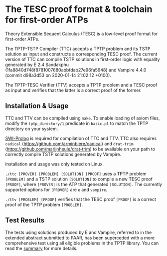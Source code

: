 # The TESC proof format & toolchain for first-order ATPs

Theory Extensible Sequent Calculus (TESC) is a low-level 
proof format for first-order ATPs. 

The TPTP-TSTP Compiler (TTC) accepts a TPTP problem and its TSTP solution 
as input and constructs a corresponding TESC proof. The current version of 
TTC can compile TSTP solutions in first-order logic with equality generated 
by E 2.4 Sandakphu (1fa8840d748f8781007680abbfdab27e96fa5648) and
Vampire 4.4.0 (commit d98a3d53 on 2020-01-14 21:02:12 +0100). 

The TPTP-TESC Verifier (TTV) accepts a TPTP problem and a TESC proof as 
input and verifies that the latter is a correct proof of the former.

## Installation & Usage 

TTC and TTV can be compiled using `make`. To enable loading of axiom files, modify the `tptp_directory/1` predicate in `basic.pl` to match the TPTP directory on your system. 

[SWI-Prolog](https://www.swi-prolog.org/) is required for compilation of TTC and TTV.
TTC also requires `cadical` (https://github.com/arminbiere/cadical) and `drat-trim`
(https://github.com/marijnheule/drat-trim) to be available on your path to correctly 
compile TSTP solutions generated by Vampire. 

Installation and usage was only tested on Linux.

`./ttc [PROVER] [PROBLEM] [SOLUTION] [PROOF]` uses a TPTP problem `[PROBLEM]` 
and a TSTP solution `[SOLUTION]` to compile a new TESC proof `[PROOF]`, where 
`[PROVER]` is the ATP that generated `[SOLUTION]`. The currently supported 
options for `[PROVER]` are `e` and `vampire`.

`./ttv [PROBLEM] [PROOF]` verifies that the TESC proof `[PROOF]` is a 
correct proof of the TPTP problem `[PROBLEM]`. 

## Test Results

The tests using solutions produced by E and Vampire, referred to in the 
extended abstract submitted to PAAR, has been superceded with a more
comprehensive test using all eligible problems in the TPTP library.
You can read the [summary](https://github.com/skbaek/tesc/blob/master/Test%20Results/Summary.md) for more details.
